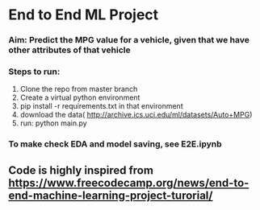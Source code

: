 # End to End ML Project
### Aim: Predict the MPG value for a vehicle, given that we have other attributes of that vehicle

### Steps to run:
1) Clone the repo from master branch
2) Create a virtual python environment
3) pip install -r requirements.txt in that environment
4) download the data( http://archive.ics.uci.edu/ml/datasets/Auto+MPG)
5) run: python main.py

### To make check EDA and model saving, see E2E.ipynb

## Code is highly inspired from https://www.freecodecamp.org/news/end-to-end-machine-learning-project-turorial/
